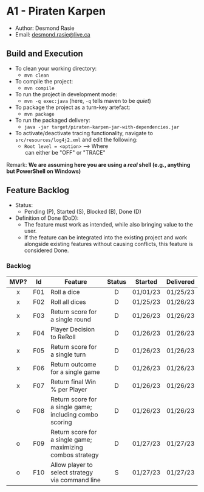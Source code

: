 # A1 - Piraten Karpen

  * Author: Desmond Rasie
  * Email: desmond.rasie@live.ca

## Build and Execution

  * To clean your working directory:
    * `mvn clean`
  * To compile the project:
    * `mvn compile`
  * To run the project in development mode:
    * `mvn -q exec:java` (here, `-q` tells maven to be _quiet_)
  * To package the project as a turn-key artefact:
    * `mvn package`
  * To run the packaged delivery:
    * `java -jar target/piraten-karpen-jar-with-dependencies.jar` 
  * To activate/deactivate tracing functionality, navigate to `src/resources/log4j2.xml` and edit the following:
    * `Root level = <option>` --> Where <option> can either be "OFF" or "TRACE"

Remark: **We are assuming here you are using a _real_ shell (e.g., anything but PowerShell on Windows)**

## Feature Backlog

 * Status: 
   * Pending (P), Started (S), Blocked (B), Done (D)
 * Definition of Done (DoD):
   * The feature must work as intended, while also bringing value to the user.
   * If the feature can be integrated into the existing project and work alongside existing features without causing conflicts, this feature is considered Done.
   

### Backlog 

| MVP? | Id  | Feature  | Status  |  Started  | Delivered |
| :-:  |:-:  |---       | :-:     | :-:       | :-:       |
| x   | F01 | Roll a dice | D | 01/01/23 | 01/25/23 | 
| x   | F02 | Roll all dices  | D | 01/25/23 | 01/26/23 |
| x   | F03 | Return score for a single round  | D | 01/26/23 | 01/26/23 |
| x   | F04 | Player Decision to ReRoll | D | 01/26/23 | 01/26/23 |
| x   | F05 | Return score for a single turn | D | 01/26/23 | 01/26/23 |
| x   | F06 | Return outcome for a single game | D | 01/26/23 | 01/26/23 |
| x   | F07 | Return final Win % per Player | D | 01/26/23 | 01/26/23 |
| o   | F08 | Return score for a single game; including combo scoring | D | 01/26/23 | 01/26/23 |
| o   | F09 | Return score for a single game; maximizing combos strategy | D | 01/27/23 | 01/27/23 |
| o   | F10 | Allow player to select strategy via command line | S | 01/27/23 | 01/27/23 |